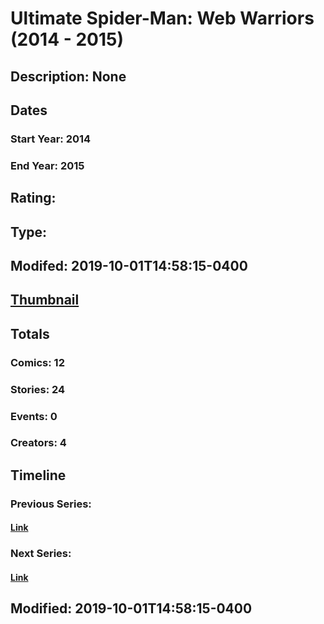 # Ultimate Spider-Man: Web Warriors (2014 - 2015)
## Description: None
## Dates
### Start Year: 2014
### End Year: 2015
## Rating: 
## Type: 
## Modifed: 2019-10-01T14:58:15-0400
## [Thumbnail](http://i.annihil.us/u/prod/marvel/i/mg/f/60/55bbe2fe92c4c.jpg)
## Totals
### Comics: 12
### Stories: 24
### Events: 0
### Creators: 4
## Timeline
### Previous Series: 
#### [Link]()
### Next Series: 
#### [Link]()
## Modified: 2019-10-01T14:58:15-0400